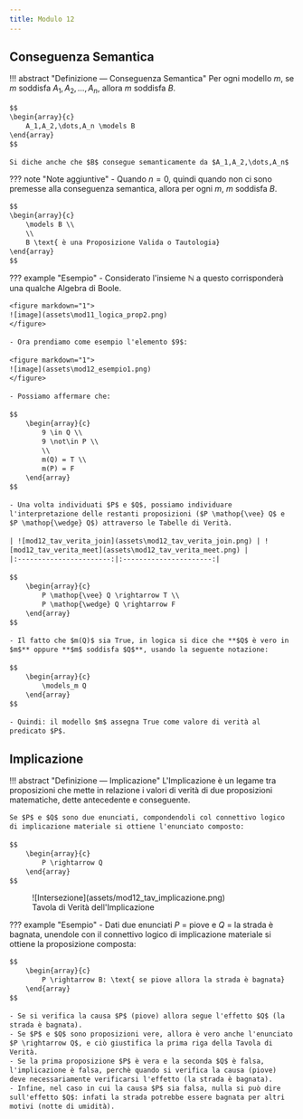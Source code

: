 ```yaml
---
title: Modulo 12
---
```


## Conseguenza Semantica

!!! abstract "Definizione ― Conseguenza Semantica"
	Per ogni modello $m$, se $m$ soddisfa $A_1,A_2,\dots,A_n$, allora $m$ soddisfa $B$.

	$$
    \begin{array}{c}
        A_1,A_2,\dots,A_n \models B
    \end{array}
	$$

	Si diche anche che $B$ consegue semanticamente da $A_1,A_2,\dots,A_n$

??? note "Note aggiuntive"
	- Quando $n = 0$, quindi quando non ci sono premesse alla conseguenza semantica, allora per ogni $m$, $m$ soddisfa $B$.

	$$
    \begin{array}{c}
        \models B \\
        \\
        B \text{ è una Proposizione Valida o Tautologia}
    \end{array}
	$$

??? example "Esempio"
	- Considerato l'insieme $\mathbb{N}$ a questo corrisponderà una qualche Algebra di Boole.

	<figure markdown="1">
	![image](assets\mod11_logica_prop2.png)
	</figure>

	- Ora prendiamo come esempio l'elemento $9$:

	<figure markdown="1">
	![image](assets\mod12_esempio1.png)
	</figure>

	- Possiamo affermare che:

	$$
	    \begin{array}{c}
	        9 \in Q \\
	        9 \not\in P \\
	        \\
	        m(Q) = T \\
	        m(P) = F
	    \end{array}
	$$

	- Una volta individuati $P$ e $Q$, possiamo individuare l'interpretazione delle restanti proposizioni ($P \mathop{\vee} Q$ e $P \mathop{\wedge} Q$) attraverso le Tabelle di Verità.

	| ![mod12_tav_verita_join](assets\mod12_tav_verita_join.png) | ![mod12_tav_verita_meet](assets\mod12_tav_verita_meet.png) |
	|:-----------------------:|:----------------------:|

	$$
	    \begin{array}{c}
	        P \mathop{\vee} Q \rightarrow T \\
	        P \mathop{\wedge} Q \rightarrow F
	    \end{array}
	$$

	- Il fatto che $m(Q)$ sia True, in logica si dice che **$Q$ è vero in $m$** oppure **$m$ soddisfa $Q$**, usando la seguente notazione:

	$$
	    \begin{array}{c}
	        \models_m Q
	    \end{array}
	$$

	- Quindi: il modello $m$ assegna True come valore di verità al predicato $P$.

## Implicazione

!!! abstract "Definizione ― Implicazione"
	L'Implicazione è un legame tra proposizioni che mette in relazione i valori di verità di due proposizioni matematiche, dette antecedente e conseguente.

	Se $P$ e $Q$ sono due enunciati, compondendoli col connettivo logico di implicazione materiale si ottiene l'enunciato composto:

	$$
	    \begin{array}{c}
	        P \rightarrow Q
	    \end{array}
	$$

<figure markdown="1">
  ![Intersezione](assets/mod12_tav_implicazione.png)
  <figcaption>Tavola di Verità dell'Implicazione</figcaption>
</figure>

??? example "Esempio"
	- Dati due enunciati $P$ = piove e $Q$ = la strada è bagnata, unendole con il connettivo logico di implicazione materiale si ottiene la proposizione composta:

	$$
		\begin{array}{c}
		    P \rightarrow B: \text{ se piove allora la strada è bagnata}
		\end{array}
	$$

	- Se si verifica la causa $P$ (piove) allora segue l'effetto $Q$ (la strada è bagnata).
	- Se $P$ e $Q$ sono proposizioni vere, allora è vero anche l'enunciato $P \rightarrow Q$, e ciò giustifica la prima riga della Tavola di Verità.
	- Se la prima proposizione $P$ è vera e la seconda $Q$ è falsa, l'implicazione è falsa, perchè quando si verifica la causa (piove) deve necessariamente verificarsi l'effetto (la strada è bagnata).
	- Infine, nel caso in cui la causa $P$ sia falsa, nulla si può dire sull'effetto $Q$: infati la strada potrebbe essere bagnata per altri motivi (notte di umidità). 